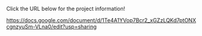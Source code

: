 Click the URL below for the project information!

https://docs.google.com/document/d/1Te4A1YVop7Bcr2_xGZzLQKd7ptONXcgnzyuSm-VLna0/edit?usp=sharing
